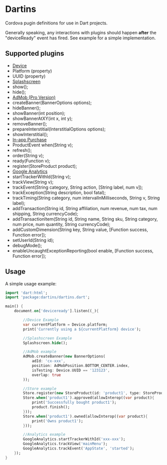 # Dartins

Cordova pugin definitions for use in Dart projects.

Generally speaking, any interactions with plugins should happen **after** the "deviceReady" event has fired. See example for a simple implementation.

## Supported plugins
* [Device](https://github.com/apache/cordova-plugin-device)
 * Platform (property)
 * UUID (property)
* [Splashscreen](https://github.com/apache/cordova-plugin-splashscreen)
 * show();
 * hide();
* [AdMob (Pro Version)](https://github.com/floatinghotpot/cordova-admob-pro)
 * createBanner(BannerOptions options);
 * hideBanner();
 * showBanner(int position);
 * showBannerAtXY(int x, int y);
 * removeBanner();
 * prepareInterstitial(InterstitialOptions options);
 * showInterstitial();
* [In-app Purchase](https://github.com/j3k0/cordova-plugin-purchase)
 * ProductEvent when(String v);
 * refresh();
 * order(String v);
 * ready(Function v);
 * register(StoreProduct product);
* [Google Analytics](https://github.com/danwilson/google-analytics-plugin)
 * startTrackerWithId(String v);
 * trackView(String v);
 * trackEvent(String category, String action, [String label, num v]);
 * trackException(String description, bool fatal);
 * trackTiming(String category, num intervalInMilliseconds, String v, String label);
 * addTransaction(String id, String affiliation, num revenue, num tax, num shipping, String currencyCode);
 * addTransactionItem(String id, String name, String sku, String category, num price, num quantity, String currencyCode);
 * addCustomDimension(String key, String value, [Function success, Function error]);
 * setUserId(String id);
 * debugMode();
 * enableUncaughtExceptionReporting(bool enable,  [Function success, Function error]);


## Usage

A simple usage example:
```dart
import 'dart:html';
import 'package:dartins/dartins.dart';

main() {
	document.on['deviceready'].listen((_){

	    //Device Example
	    var currentPlatform = Device.platform;
	    print('Currently using a ${currentPlatform} device');

	    //Splashscreen Example
	    Splashscreen.hide();

	    //AdMob example
	    AdMob.createBanner(new BannerOptions(
			adId: 'cx-xxx',
			position: AdMobPosition.BOTTOM_CENTER.index,
			isTesting: Device.UUID == '123123',
			overlap: true
		));

		//Store example
		Store.register(new StoreProduct(id: 'product1', type: StoreProduct.NON_CONSUMABLE));
        Store.when('product1').approved(allowInterop((var product){
            print('Successfully bought product1');
            product.finish();
        }));
        Store.when('product1').owned(allowInterop((var product){
            print('Owns product1');
        }));

        //Analytics example
        GoogleAnalytics.startTrackerWithId('xxx-xxx');
        GoogleAnalytics.trackView('mainMenu');
        GoogleAnalytics.trackEvent('AppState', 'started');
	});
}
```


